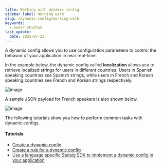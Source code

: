 ```yaml
---
title: Working with dynamic config
sidebar_label: Working with
slug: /dynamic-config/working-with
keywords:
  - owner:shubham
last_update:
  date: 2025-07-23
---
```

A dynamic config allows you to use configuration parameters to control the behavior of your application in near real-time. 

In the example below, 
the dynamic config called **localization** allows you to retrieve localized strings for users in different countries. 
Users in Spanish speaking countries see Spanish strings, while users in French and Korean speaking countries see French and Korean strings respectively. 


![image](https://user-images.githubusercontent.com/1315028/129110998-d2d1cb31-cd87-4f93-81f0-21ab64565763.png)


A sample JSON payload for French speakers is also shown below.

![image](https://user-images.githubusercontent.com/1315028/129111399-c3f0354e-f55d-43fc-b49c-f74eac89bc11.png)


The following tutorials show you how to perform common tasks with dynamic configs.

#### Tutorials
- [Create a dynamic config](/dynamic-config/create-new)
- [Create a rule for a dynamic config](/dynamic-config/add-rule)
- [Use a language specific Statsig SDK to implement a dynamic config in your application](/sdks/getting-started)
